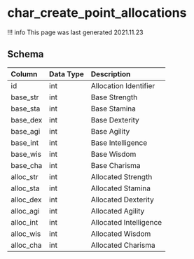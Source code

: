 # char_create_point_allocations

!!! info
	This page was last generated 2021.11.23

## Schema
| Column | Data Type | Description |
| :--- | :--- | :--- |
| id | int | Allocation Identifier |
| base_str | int | Base Strength |
| base_sta | int | Base Stamina |
| base_dex | int | Base Dexterity |
| base_agi | int | Base Agility |
| base_int | int | Base Intelligence |
| base_wis | int | Base Wisdom |
| base_cha | int | Base Charisma |
| alloc_str | int | Allocated Strength |
| alloc_sta | int | Allocated Stamina |
| alloc_dex | int | Allocated Dexterity |
| alloc_agi | int | Allocated Agility |
| alloc_int | int | Allocated Intelligence |
| alloc_wis | int | Allocated Wisdom |
| alloc_cha | int | Allocated Charisma |

